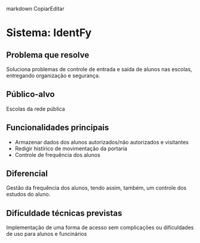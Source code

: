 markdown
CopiarEditar
# Sistema: IdentFy

## Problema que resolve
Soluciona problemas de controle de entrada e saída de alunos nas escolas, entregando organização e segurança.

## Público-alvo
Escolas da rede pública

## Funcionalidades principais
- Armazenar dados dos alunos autorizados/não autorizados e visitantes
- Redigir histírico de movimentação da portaria
- Controle de frequência dos alunos

##  Diferencial
Gestão da frequência dos alunos, tendo assim, também, um controle dos estudos do aluno.

## Dificuldade técnicas previstas
Implementação de uma forma de acesso sem complicações ou dificuldades de uso para alunos e funcinários
